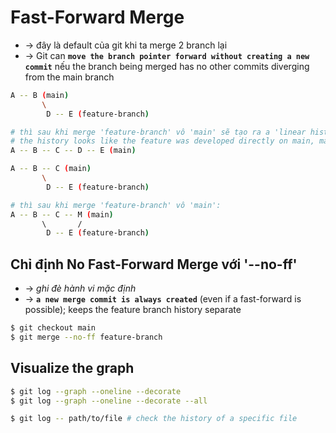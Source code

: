 
# Fast-Forward Merge
* -> đây là default của git khi ta merge 2 branch lại
* -> Git can **`move the branch pointer forward without creating a new commit`** nếu the branch being merged has no other commits diverging from the main branch

```bash - trường hợp Git sẽ mặc định sử dụng Fast-forward
A -- B (main)
       \
        D -- E (feature-branch)

# thì sau khi merge 'feature-branch' vô 'main' sẽ tạo ra a 'linear history':
# the history looks like the feature was developed directly on main, making it harder to track
A -- B -- C -- D -- E (main) 
```

```bash - trường hợp không thể Fast-forward
A -- B -- C (main)
       \
        D -- E (feature-branch)

# thì sau khi merge 'feature-branch' vô 'main':
A -- B -- C -- M (main)
       \       /
        D -- E (feature-branch)
```

## Chỉ định No Fast-Forward Merge với '--no-ff'
* -> _ghi đè hành vi mặc định_
* -> **`a new merge commit is always created`** (even if a fast-forward is possible); keeps the feature branch history separate

```bash
$ git checkout main
$ git merge --no-ff feature-branch
```

## Visualize the graph
```bash
$ git log --graph --oneline --decorate
$ git log --graph --oneline --decorate --all

$ git log -- path/to/file # check the history of a specific file
```
